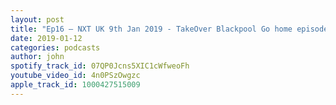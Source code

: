 ```yaml
---
layout: post
title: "Ep16 – NXT UK 9th Jan 2019 - TakeOver Blackpool Go home episode"
date: 2019-01-12
categories: podcasts
author: john
spotify_track_id: 07QP0Jcns5XIC1cWfweoFh
youtube_video_id: 4n0PSzOwgzc
apple_track_id: 1000427515009
---
```

